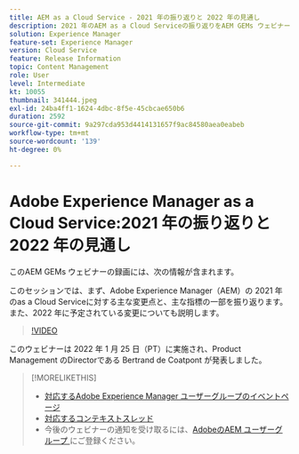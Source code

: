 ```yaml
---
title: AEM as a Cloud Service - 2021 年の振り返りと 2022 年の見通し
description: 2021 年のAEM as a Cloud Serviceの振り返りをAEM GEMs ウェビナーでご覧ください。 また、2022 年の計画の概要もご覧ください。
solution: Experience Manager
feature-set: Experience Manager
version: Cloud Service
feature: Release Information
topic: Content Management
role: User
level: Intermediate
kt: 10055
thumbnail: 341444.jpeg
exl-id: 24ba4ff1-1624-4dbc-8f5e-45cbcae650b6
duration: 2592
source-git-commit: 9a297cda953d4414131657f9ac84580aea0eabeb
workflow-type: tm+mt
source-wordcount: '139'
ht-degree: 0%

---
```


# Adobe Experience Manager as a Cloud Service:2021 年の振り返りと 2022 年の見通し

このAEM GEMs ウェビナーの録画には、次の情報が含まれます。

このセッションでは、まず、Adobe Experience Manager（AEM）の 2021 年のas a Cloud Serviceに対する主な変更点と、主な指標の一部を振り返ります。 また、2022 年に予定されている変更についても説明します。

>[!VIDEO](https://video.tv.adobe.com/v/341444/?quality=12&learn=on)

このウェビナーは 2022 年 1 月 25 日（PT）に実施され、Product Management のDirectorである Bertrand de Coatpont が発表しました。

>[!MORELIKETHIS]
>
>* [ 対応するAdobe Experience Manager ユーザーグループのイベントページ ](https://experienceleaguecommunities.adobe.com/t5/adobe-experience-manager-blogs/aem-gems-adobe-experience-manager-aem-as-a-cloud-service-2021/ba-p/437266)
>* [ 対応するコンテキストスレッド ](https://adobe.ly/3rqbSOz)
>* 今後のウェビナーの通知を受け取るには、[AdobeのAEM ユーザーグループ ](https://aem-augs.adobe.com/) にご登録ください。

